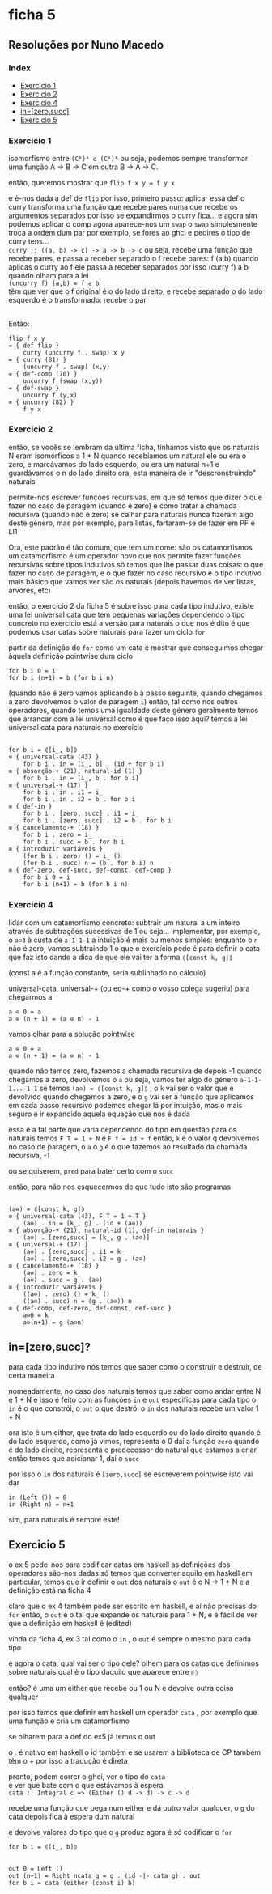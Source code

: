 
# ficha 5

## Resoluções por Nuno Macedo

### Index

 - [Exercicio 1](#ex1) 
 -  [Exercicio 2](#ex2) 
 -  [Exercicio 4](#ex4) 
 - [in=[zero,succ]](#inzerosucc)
 - [Exercicio 5](#ex5) 

### <a id="ex1"></a> Exercicio 1

isomorfismo entre `(Cᴮ)ᴬ e (Cᴬ)ᴮ` ou seja, podemos sempre transformar uma função A -> B -> C em outra B -> A -> C.

então, queremos mostrar que `flip f x y = f y x`

e é-nos dada a def de `flip`
por isso, primeiro passo: aplicar essa def
o curry transforma uma função que recebe pares numa que recebe os argumentos separados
por isso se expandirmos o curry fica...
e agora sim podemos aplicar o comp
agora aparece-nos um `swap`
o `swap` simplesmente troca a ordem dum par
por exemplo, se fores ao ghci e pedires o tipo de curry tens...  
`curry :: ((a, b) -> c) -> a -> b -> c`
ou seja, recebe uma função que recebe pares, e passa a receber separado
o f recebe pares: f (a,b)
quando aplicas o curry ao f
ele passa a receber separados
por isso (curry f) a b
quando olham para a lei  
`(uncurry f) (a,b) = f a b`  
têm que ver que o f original é o do lado direito, e recebe separado
o do lado esquerdo é o transformado: recebe o par
##
Então:

    flip f x y  
    = { def-flip }  
    	curry (uncurry f . swap) x y  
    = { curry (81) }  
    	(uncurry f . swap) (x,y)  
    = { def-comp (70) }  
    	uncurry f (swap (x,y))  
    = { def-swap }  
    	uncurry f (y,x)  
    = { uncurry (82) }  
    	f y x



### <a id="ex2"></a> Exercicio 2

então, se vocês se lembram da última ficha, tínhamos visto que os naturais N eram isomórficos a 1 + N
quando recebíamos um natural ele ou era o zero, e marcávamos do lado esquerdo, ou era um natural n+1 e guardávamos o n do lado direito ora, esta maneira de ir "descronstruindo" naturais

permite-nos escrever funções recursivas, em que só temos que dizer o que fazer no caso de paragem (quando é zero) e como tratar a chamada recursiva (quando não é zero) se calhar para naturais nunca fizeram algo deste género, mas por exemplo, para listas, fartaram-se de fazer em PF e LI1

Ora, este padrão é tão comum, que tem um nome: são os catamorfismos um catamorfismo é um operador novo que nos permite fazer funções recursivas sobre tipos indutivos só temos que lhe passar duas coisas: o que fazer no caso de paragem, e o que fazer no caso recursivo e o tipo indutivo mais básico que vamos ver são os naturais (depois havemos de ver listas, árvores, etc)

então, o exercício 2 da ficha 5 é sobre isso para cada tipo indutivo, existe uma lei universal cata que tem pequenas variações dependendo o tipo concreto no exercício está a versão para naturais o que nos é dito é que podemos usar catas sobre naturais para fazer um ciclo `for`

partir da definição do `for` como um cata e mostrar que conseguimos chegar àquela definição pointwise dum ciclo

	for b i 0 = i  
	for b i (n+1) = b (for b i n)

(quando não é zero vamos aplicando `b` à passo seguinte, quando chegamos a zero devolvemos o valor de paragem `i`) então, tal como nos outros operadores, quando temos uma igualdade deste género geralmente temos que arrancar com a lei universal como é que faço isso aqui? temos a lei universal cata para naturais no exercício

##

    for b i = ⦇[i̲, b]⦈  
    ≡ { universal-cata (43) }  
    	for b i . in = [i̲, b] . (id + for b i)  
    ≡ { absorção-+ (21), natural-id (1) }  
    	for b i . in = [i̲, b . for b i]  
    ≡ { universal-+ (17) }  
    	for b i . in . i1 = i̲   
    	for b i . in . i2 = b . for b i  
    ≡ { def-in }  
    	for b i . [zero, succ] . i1 = i̲   
    	for b i . [zero, succ] . i2 = b . for b i  
    ≡ { cancelamento-+ (18) }  
    	for b i . zero = i̲  
    	for b i . succ = b . for b i  
    ≡ { introduzir variáveis }  
    	(for b i . zero) () = i̲ ()  
    	(for b i . succ) n = (b . for b i) n  
    ≡ { def-zero, def-succ, def-const, def-comp }  
    	for b i 0 = i  
    	for b i (n+1) = b (for b i n)

### <a id="ex4"></a> Exercicio 4

lidar com um catamorfismo concreto: subtrair um natural a um inteiro através de subtrações sucessivas de 1
ou seja...
implementar, por exemplo, o `a⊖3` à custa de `a-1-1-1` a intuição é mais ou menos simples: enquanto o `n` não é zero, vamos subtraindo 1 o que o exercício pede é para definir o cata que faz isto dando a dica de que ele vai ter a forma `⦇[const k, g]⦈` 

(const a é a função constante, seria sublinhado no cálculo)

universal-cata, universal-+ (ou eq-+ como o vosso colega sugeriu) para chegarmos a  

    a ⊖ 0 = a  
    a ⊖ (n + 1) = (a ⊖ n) - 1

vamos olhar para a solução pointwise  

    a ⊖ 0 = a  
    a ⊖ (n + 1) = (a ⊖ n) - 1

quando não temos zero, fazemos a chamada recursiva de depois -1 quando chegamos a zero, devolvemos o `a` ou seja, vamos ter algo do género `a-1-1-1...-1-1` se temos `(a⊖) = ⦇[const k, g]⦈` , o `k` vai ser o valor que é devolvido quando chegamos a zero, e o `g` vai ser a função que aplicamos em cada passo recursivo podemos chegar lá por intuição, mas o mais seguro é ir expandido aquela equação que nos é dada

essa é a tal parte que varia dependendo do tipo em questão para os naturais temos `F T = 1 + N` e `F f = id + f`
então, `k` é o valor q devolvemos no caso de paragem, o `a`
o `g` é o que fazemos ao resultado da chamada recursiva, -1

ou se quiserem, `pred` para bater certo com o `succ`

então, para não nos esquecermos de que tudo isto são programas


##

    (a⊖) = ⦇[const k, g]⦈  
    ≡ { universal-cata (43), F T = 1 + T }  
    	(a⊖) . in = [k̲, g] . (id + (a⊖))  
    ≡ { absorção-+ (21), natural-id (1), def-in naturais }  
    	(a⊖) . [zero,succ] = [k̲, g . (a⊖)]  
    ≡ { universal-+ (17) }  
    	(a⊖) . [zero,succ] . i1 = k̲  
    	(a⊖) . [zero,succ] . i2 = g . (a⊖)  
    ≡ { cancelamento-+ (18) }  
    	(a⊖) . zero = k̲  
    	(a⊖) . succ = g . (a⊖)  
    ≡ { introduzir variáveis }  
    	((a⊖) . zero) () = k̲ ()  
    	((a⊖) . succ) n = (g . (a⊖)) n  
    ≡ { def-comp, def-zero, def-const, def-succ }  
    	a⊖0 = k  
    	a⊖(n+1) = g (a⊖n)

## <a id="inzerosucc"></a> in=[zero,succ]?

para cada tipo indutivo nós temos que saber como o construir e destruir, de certa maneira

nomeadamente, no caso dos naturais temos que saber como andar entre N e 1 + N e isso é feito com as funções `in` e `out` especificas para cada tipo o `in` é o que constrói, o `out` o que destrói o `in` dos naturais recebe um valor 1 + N

ora isto é um either, que trata do lado esquerdo ou do lado direito quando é do lado esquerdo, como já vimos, representa o 0 daí a função `zero` quando é do lado direito, representa o predecessor do natural que estamos a criar então temos que adicionar 1, daí o `succ`

por isso o `in` dos naturais é `[zero,succ]` se escreverem pointwise isto vai dar  

    in (Left ()) = 0  
    in (Right n) = n+1

sim, para naturais é sempre este!

## <a id="ex5"></a> Exercicio 5

o ex 5 pede-nos para codificar catas em haskell as definições dos operadores são-nos dadas só temos que converter aquilo em haskell em particular, temos que ir definir o `out` dos naturais o `out` é o N -> 1 + N e a definição está na ficha 4
    


claro que o ex 4 também pode ser escrito em haskell, e aí não precisas do `for` então, o `out` é o tal que expande os naturais para 1 + N, e é fácil de ver que a definição em haskell é (edited)

vinda da ficha 4, ex 3 tal como o `in` , o `out` é sempre o mesmo para cada tipo

e agora o cata, qual vai ser o tipo dele? olhem para os catas que definimos sobre naturais qual é o tipo daquilo que aparece entre ⦇ ⦈

então? é uma um either que recebe ou 1 ou N e devolve outra coisa qualquer

por isso temos que definir em haskell um operador `cata` , por exemplo que uma função e cria um catamorfismo

se olharem para a def do ex5 já temos o out

o . é nativo em haskell o id também e se usarem a biblioteca de CP também têm o + por isso a tradução é direta

pronto, podem correr o ghci, ver o tipo do `cata`  
e ver que bate com o que estávamos à espera  
`cata :: Integral c => (Either () d -> d) -> c -> d`


recebe uma função que pega num either e dá outro valor qualquer, o `g` do cata depois fica à espera dum natural

e devolve valores do tipo que o `g` produz agora é só codificar o `for`

`for b i = ⦇[i̲, b]⦈`

##
    out 0 = Left ()  
    out (n+1) = Right ncata g = g . (id -|- cata g) . out  
    for b i = cata (either (const i) b)

